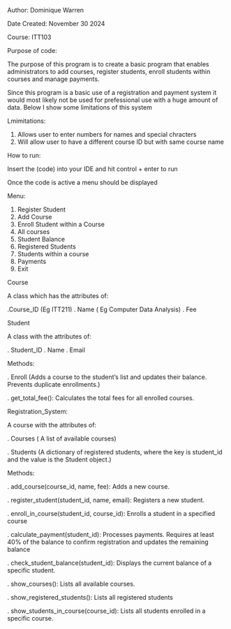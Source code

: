 Author:
Dominique Warren

Date Created:
November 30 2024

Course:
ITT103

Purpose of code:

The purpose of this program is to create a basic program that enables administrators to add courses, register students, enroll students within courses and manage payments.

Since this program is a basic use of a registration and payment system it would most likely not be used for prefessional use with a huge amount of data. Below I show some limitations of this system

Lmimitations:
1. Allows user to enter numbers for names and special chracters
2. Will allow user to have a different course ID but with same course name 


How to run:

Insert the (code) into your IDE and hit control + enter to run

Once the code is active a menu should be displayed

Menu:

1. Register Student
2. Add Course
3. Enroll Student within a Course
4. All courses
5. Student Balance
6. Registered Students
7. Students within a course
8. Payments
9. Exit

Course 

A class which has the attributes of:

.Course_ID (Eg ITT211)
. Name ( Eg Computer Data Analysis)
. Fee

Student

A class with the attributes of:

. Student_ID
. Name
. Email

Methods:

. Enroll (Adds a course to the student’s list and updates their balance. Prevents duplicate enrollments.)

. get_total_fee(): Calculates the total fees for all enrolled courses.

Registration_System:

A course with the attributes of:

. Courses ( A list of available courses)

. Students (A dictionary of registered students, where the key is student_id and the value is the Student object.)


Methods:

. add_course(course_id, name, fee): Adds a new course.

. register_student(student_id, name, email): Registers a new student.

. enroll_in_course(student_id, course_id): Enrolls a student in a specified course

. calculate_payment(student_id): Processes payments. Requires at least 40% of the balance to confirm registration and updates the remaining balance

. check_student_balance(student_id): Displays the current balance of a specific student.

. show_courses(): Lists all available courses.

. show_registered_students(): Lists all registered students

. show_students_in_course(course_id): Lists all students enrolled in a specific course.
